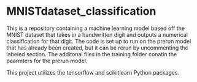 # MNISTdataset_classification
This is a repository containing a machine learning model based off the MNIST dataset that takes in a handwritten digit and outputs a numerical classification for that digit.
The code is set up to run on the prerun model that has already been created, but it can be rerun by uncommenting the labeled section. The additonal files in the training folder conatin the paarmters for the prerun model.

This project utilizes the tensorflow and scikitlearn Python packages.
